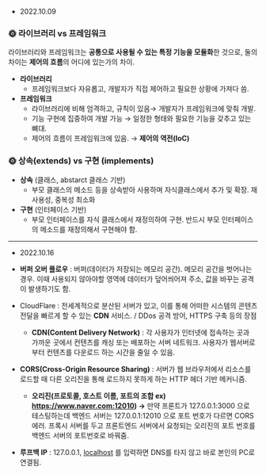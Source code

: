 - 2022.10.09 
### 🌞 라이브러리 vs 프레임워크


라이브러리와 프레임워크는 **공통으로 사용될 수 있는 특정 기능을 모듈화**한 것으로, 둘의 차이는 **제어의 흐름**의 어디에 있는가의 차이.

- **라이브러리**
    - 프레임워크보다 자유롭고, 개발자가 직접 제어하고 필요한 상황에 가져다 씀.
- **프레임워크**
    - 라이브러리에 비해 엄격하고, 규칙이 있음→ 개발자가 프레임워크에 맞춰 개발.
    - 기능 구현에 집중하여 개발 가능 → 일정한 형태와 필요한 기능을 갖추고 있는 뼈대.
    - 제어의 흐름이 프레임워크에 있음. → **제어의 역전(IoC)**

### 🌞 상속(extends) vs 구현 (implements)

- **상속** (클래스, abstarct 클래스 기반)
    - 부모 클래스의 메소드 등을 상속받아 사용하며 자식클래스에서 추가 및 확장. 재사용성, 중복성 최소화
- **구현** (인터페이스 기반)
    - 부모 인터페이스를 자식 클래스에서 재정의하여 구현. 반드시 부모 인터페이스의 메소드를 재정의해서 구현해야 함.

---

- 2022.10.16 

- **버퍼 오버 플로우** : 버퍼(데이터가 저장되는 메모리 공간). 메모리 공간을 벗어나는 경우. 이때 사용되지 않아야할 영역에 데이터가 덮어씌어져 주소, 값을 바꾸는 공격이 발생하기도 함.
- CloudFlare : 전세계적으로 분산된 서버가 있고, 이를 통해 어떠한 시스템의 콘텐츠 전달을 빠르게 할 수 있는 **CDN** 서비스. / DDos 공격 방어, HTTPS 구축 등의 장점
    - **CDN(Content Delivery Network)** : 각 사용자가 인터넷에 접속하는 곳과 가까운 곳에서 컨텐츠를 캐싱 또는 배포하는 서버 네트워크. 사용자가 웹서버로부터 컨텐츠를 다운로드 하는 시간을 줄일 수 있음.
- **CORS(Cross-Origin Resource Sharing)** : 서버가 웹 브라우저에서 리소스를 로드할 때 다른 오리진을 통해 로드하지 못하게 하는 HTTP 헤더 기반 메커니즘.
    - **************오리진(프로토콜, 호스트 이름, 포트의 조합 ex) https://www.naver.com:12010) →************** 만약 프론트가 127.0.0.1:3000 으로 테스팅하는데 백엔드 서버는 127.0.0.1:12010 으로 포트 번호가 다르면 CORS 에러. 프록시 서버를 두고 프론트엔드 서버에서 요청되는 오리진의 포트 번호를 백엔드 서버의 포트번호로 바꿔줌.
-  **루프백 IP** : 127.0.0.1, [localhost](http://localhost) 를 입력하면 DNS를 타지 않고 바로 본인의 PC로 연결됨.